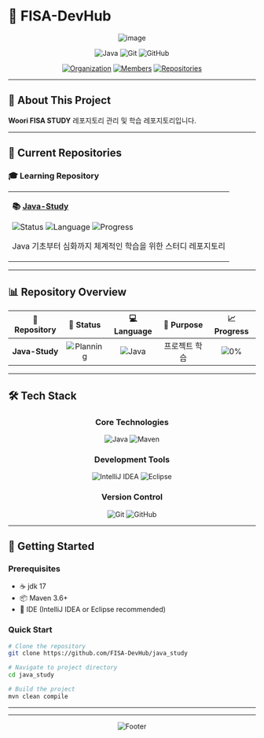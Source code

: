 # 💙 FISA-DevHub

<div align="center">

![image](https://github.com/user-attachments/assets/588314c5-6fdd-47c8-a0ff-9eb52596383c)

![Java](https://img.shields.io/badge/Java-ED8B00?style=plastic&logo=openjdk&logoColor=white)
![Git](https://img.shields.io/badge/Git-F05032?style=plastic&logo=git&logoColor=white)
![GitHub](https://img.shields.io/badge/GitHub-181717?style=plastic&logo=github&logoColor=white)

[![Organization](https://img.shields.io/badge/🏢_Organization-WooriFISA-4285f4?style=plastic)](https://github.com/FISA-DevHub)
[![Members](https://img.shields.io/badge/👥_Members-5-34d399?style=plastic)](https://github.com/orgs/FISA-DevHub/people)
[![Repositories](https://img.shields.io/badge/📚_Repositories-2-f59e0b?style=plastic)](https://github.com/FISA-DevHub)

</div>

---

## 🎯 About This Project

**Woori FISA STUDY** 레포지토리 관리 및 학습 레포지토리입니다.  

---

## 📁 Current Repositories

### 🎓 Learning Repository

<table>
<tr>
<td>

**📚 [Java-Study](https://github.com/FISA-DevHub/Java-Study)**

![Status](https://img.shields.io/badge/Status-Planning-fbbf24?style=plastic)
![Language](https://img.shields.io/badge/Language-Java-f97316?style=plastic)
![Progress](https://img.shields.io/badge/Progress-0%25-94a3b8?style=plastic)

Java 기초부터 심화까지 체계적인 학습을 위한 스터디 레포지토리

</td>
</tr>
</table>

---

## 📊 Repository Overview

<div align="center">

| 📂 Repository | 🚀 Status | 💻 Language | 🎯 Purpose | 📈 Progress |
|:---:|:---:|:---:|:---:|:---:|
| **Java-Study** | ![Planning](https://img.shields.io/badge/Planning-fbbf24?style=plastic) | ![Java](https://img.shields.io/badge/Java-f97316?style=plastic) | 프로젝트 학습 | ![0%](https://img.shields.io/badge/0%25-94a3b8?style=plastic) |

</div>

---

## 🛠️ Tech Stack

<div align="center">

### Core Technologies
![Java](https://img.shields.io/badge/Java-ED8B00?style=plastic&logo=openjdk&logoColor=white)
![Maven](https://img.shields.io/badge/Maven-C71A36?style=plastic&logo=apache-maven&logoColor=white)

### Development Tools
![IntelliJ IDEA](https://img.shields.io/badge/IntelliJ_IDEA-000000?style=plastic&logo=intellij-idea&logoColor=white)
![Eclipse](https://img.shields.io/badge/Eclipse-2C2255?style=plastic&logo=eclipse&logoColor=white)

### Version Control
![Git](https://img.shields.io/badge/Git-F05032?style=plastic&logo=git&logoColor=white)
![GitHub](https://img.shields.io/badge/GitHub-181717?style=plastic&logo=github&logoColor=white)

</div>

---

## 🚀 Getting Started

### Prerequisites
- ☕ jdk 17
- 📦 Maven 3.6+
- 🔧 IDE (IntelliJ IDEA or Eclipse recommended)

### Quick Start
```bash
# Clone the repository
git clone https://github.com/FISA-DevHub/java_study

# Navigate to project directory
cd java_study

# Build the project
mvn clean compile
```

---
</div>

---

<div align="center">

![Footer](https://capsule-render.vercel.app/api?type=waving&color=4285f4&height=100&section=footer)

</div>
